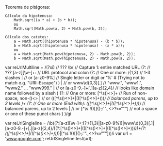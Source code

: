 Teorema de pitágoras:

	Cálculo da hipotenusa:
		Math.sqrt((a * a) + (b * b));
		ou
		Math.sqrt(Math.pow(a, 2) + Math.pow(b, 2));

	Cálculo dos catetos:
		a = Math.sqrt((hipotenusa * hipotenusa) - (b * b));
		b = Math.sqrt((hipotenusa * hipotenusa) - (a * a));
		ou
		a = Math.sqrt(Math.pow(hipotenusa, 2) - Math.pow(b, 2));
		b = Math.sqrt(Math.pow(hipotenusa, 2) - Math.pow(a, 2));


var reUrlMultiline = /(?xi)                // ???
\b(                                        // Capture 1: entire matched URL
	(?:                                    // ???
		[a-z][\w-]+\:                      // URL protocol and colon
		(?:                                // One or more:
			\/{1,3}                        // 1-3 slashes
			|                              // or
			[a-z0-9%]                      // Single letter or digit or '%' # (Trying not to match e.g. "URI::Escape")
		)
		|                                  // or
		www\d{0,3}[.]                      // "www.", "www1.", "www2." … "www999."
		|		                           // or
		[a-z0-9.\-]+[.][a-z]{2,4}\/        // looks like domain name followed by a slash
	)
	(?:                                    // One or more:
		[^\s()<>]+                         // Run of non-space, non-()<>
		|                                  // or
		\(([^\s()<>]+|(\([^\s()<>]+\)))*\) // balanced parens, up to 2 levels
	)+
	(?:                                    // One or more (End with):
		\(([^\s()<>]+|(\([^\s()<>]+\)))*\) // balanced parens, up to 2 levels
		|                                  // or
		[^\s`!()\[\]{};:'".,<>?«»“”‘’]     // not a space or one of these punct chars
	)
)/gi

var reUrlSingleline = /\b((?:[a-z][\w-]+\:(?:\/{1,3}|[a-z0-9%])|www\d{0,3}[.]|[a-z0-9.\-]+[.][a-z]{2,4}\/)(?:[^\s()<>]+|\(([^\s()<>]+|(\([^\s()<>]+\)))*\))+(?:\(([^\s()<>]+|(\([^\s()<>]+\)))*\)|[^\s`!()\[\]{};:'".,<>?«»“”‘’]))/i
var url = 'www.google.com';
reUrlSingleline.test(url);
